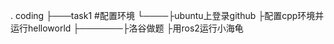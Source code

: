 .
coding
 ├───task1    #配置环境
   └────├ubuntu上登录github
        ├配置cpp环境并运行helloworld
├───────├洛谷做题
        ├用ros2运行小海龟
        
